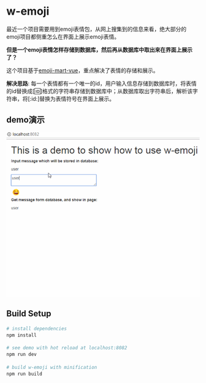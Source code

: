 # w-emoji

最近一个项目需要用到emoji表情包，从网上搜集到的信息来看，绝大部分的emoji项目都侧重怎么在界面上展示emoji表情。

**但是一个emoji表情怎样存储到数据库，然后再从数据库中取出来在界面上展示了？**

这个项目基于[emoji-mart-vue](https://github.com/jm-david/emoji-mart-vue)，重点解决了表情的存储和展示。

**解决思路**: 每一个表情都有一个唯一的id，用户输入信息存储到数据库时，将表情的id替换成\[:id:\]格式的字符串存储到数据库中；从数据库取出字符串后，解析该字符串，将[\:id\:]替换为表情符号在界面上展示。

## demo演示

![](./examples/demo2.gif)

## Build Setup

``` bash
# install dependencies
npm install

# see demo with hot reload at localhost:8082
npm run dev

# build w-emoji with minification
npm run build
```
